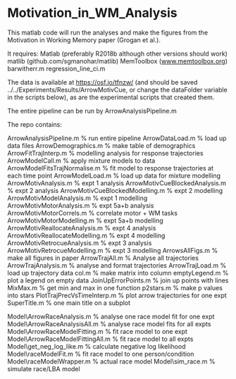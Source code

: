 # Motivation_in_WM_Analysis

This matlab code will run the analyses and make the figures from the Motivation in Working Memory paper (Grogan et al.).

It requires:
Matlab (preferably R2018b although other versions should work)
matlib (github.com/sgmanohar/matlib)
MemToolbox (www.memtoolbox.org)
barwitherr.m
regression_line_ci.m


The data is available at https://osf.io/tfnzw/ (and should be saved ../../Experiments/Results/ArrowMotivCue, or change the dataFolder variable in the scripts below), as are the experimental scripts that created them.

The entire pipeline can be run by ArrowAnalysisPipeline.m

The repo contains:

ArrowAnalysisPipeline.m % run entire pipeline
ArrowDataLoad.m % load up data files
ArrowDemographics.m % make table of demographics
ArrowFitTrajInterp.m % modelling analysis for response trajectories
ArrowModelCall.m % apply mixture models to data
ArrowModelFitsTrajNormalise.m % fit model to response trajectories at each time point
ArrowModelLoad.m % load up data for mixture modelling
ArrowMotivAnalysis.m % expt 1 analysis
ArrowMotivCueBlockedAnalysis.m % expt 2 analysis
ArrowMotivCueBlockedModelling.m % expt 2 modelling 
ArrowMotivModelAnalysis.m % expt 1 modelling
ArrowMotivMotorAnalysis.m % expt 5a+b analysis
ArrowMotivMotorCorrels.m % correlate motor + WM tasks
ArrowMotivMotorModelling.m % expt 5a+b modelling 
ArrowMotivReallocateAnalysis.m % expt 4 analysis
ArrowMotivReallocateModelling.m  % expt 4 modelling 
ArrowMotivRetrocueAnalysis.m % expt 3 analysis
ArrowMotivRetrocueModelling.m % expt 3 modelling
ArrowsAllFigs.m % make all figures in paper
ArrowTrajAll.m % Analyse all trajectories
ArrowTrajAnalysis.m % analyse and format trajectories
ArrowTrajLoad.m % load up trajectory data 
col.m % make matrix into column
emptyLegend.m % plot a legend on empty data
JoinUpErrorPoints.m % join up points with lines
MixMax.m % get min and max in one function
p2stars.m % make p values into stars
PlotTrajPrecVsTimeInterp.m % plot arrow trajectories for one expt
SuperTitle.m % one main title on a subplot

Model\ArrowRaceAnalysis.m % analyse one race model fit for one expt
Model\ArrowRaceAnalysisAll.m % analyse race model fits for all expts
Model\ArrowRaceModelFitting.m % fit race model to one expt
Model\ArrowRaceModelFittingAll.m % fit race model to all expts
Model\get_neg_log_like.m % calculate negative log likelihood
Model\raceModelFit.m % fit race model to one person/condition
Model\raceModelWrapper.m % actual race model
Model\sim_race.m % simulate race/LBA model
